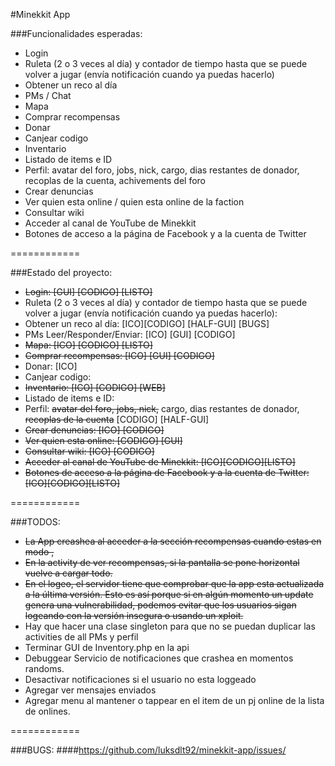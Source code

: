 #Minekkit App

###Funcionalidades esperadas:


* Login
* Ruleta (2 o 3 veces al día) y contador de tiempo hasta que se puede volver a jugar (envía notificación cuando ya  puedas hacerlo)
* Obtener un reco al día
* PMs / Chat
* Mapa
* Comprar recompensas
* Donar
* Canjear codigo
* Inventario
* Listado de items e ID
* Perfil: avatar del foro, jobs, nick, cargo, dias restantes de donador, recoplas de la cuenta, achivements del foro
* Crear denuncias
* Ver quien esta online / quien esta online de la faction
* Consultar wiki
* Acceder al canal de YouTube de Minekkit
* Botones de acceso a la página de Facebook y a la cuenta de Twitter


============

###Estado del proyecto:


* ~~Login: [GUI] [CODIGO] [LISTO]~~
* Ruleta (2 o 3 veces al día) y contador de tiempo hasta que se puede volver a jugar (envía notificación cuando ya  puedas hacerlo):
* Obtener un reco al día: [ICO][CODIGO] [HALF-GUI] [BUGS]
* PMs Leer/Responder/Enviar: [ICO] [GUI] [CODIGO]
* ~~Mapa: [ICO] [CODIGO] [LISTO]~~
* ~~Comprar recompensas: [ICO] [GUI] [CODIGO]~~
* Donar: [ICO]
* Canjear codigo:
* ~~Inventario: [ICO] [CODIGO] [WEB]~~
* Listado de items e ID:
* Perfil: ~~avatar del foro, jobs, nick,~~ cargo, dias restantes de donador, ~~recoplas de la cuenta~~ [CODIGO] [HALF-GUI]
* ~~Crear denuncias: [ICO] [CODIGO]~~
* ~~Ver quien esta online: [CODIGO] [GUI]~~
* ~~Consultar wiki: [ICO] [CODIGO]~~
* ~~Acceder al canal de YouTube de Minekkit: [ICO][CODIGO][LISTO]~~
* ~~Botones de acceso a la página de Facebook y a la cuenta de Twitter: [ICO][CODIGO][LISTO]~~


============

###TODOS:


* ~~La App creashea al acceder a la sección recompensas cuando estas en modo ,~~
* ~~En la activity de ver recompensas, si la pantalla se pone horizontal vuelve a cargar todo.~~
* ~~En el logeo, el servidor tiene que comprobar que la app esta actualizada a la última versión. Esto es así porque si en algún momento un update genera una vulnerabilidad, podemos evitar que los usuarios sigan logeando con la versión insegura o usando un xploit.~~
* Hay que hacer una clase singleton para que no se puedan duplicar las activities de all PMs y perfil
* Terminar GUI de Inventory.php en la api
* Debuggear Servicio de notificaciones que crashea en momentos randoms.
* Desactivar notificaciones si el usuario no esta loggeado
* Agregar ver mensajes enviados
* Agregar menu al mantener o tappear en el item de un pj online de la lista de onlines.


============

###BUGS:
####https://github.com/luksdlt92/minekkit-app/issues/


